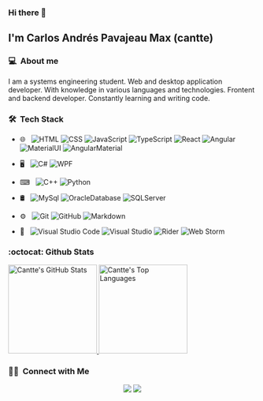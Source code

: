 ### Hi there 👋

<h2>I'm Carlos Andrés Pavajeau Max (cantte)</h2>

<h3> 💻 &nbsp;About me </h3>
I am a systems engineering student. Web and desktop application developer. With knowledge in various languages and technologies. Frontent and backend developer. Constantly learning and writing code.

<h3> 🛠 &nbsp;Tech Stack</h3>

- 🌐 &nbsp; 
  ![HTML](https://img.shields.io/badge/-HTML-333333?style=flat&logo=HTML5)
  ![CSS](https://img.shields.io/badge/-CSS-333333?style=flat&logo=CSS3&logoColor=1572B6)
  ![JavaScript](https://img.shields.io/badge/-JavaScript-333333?style=flat&logo=javascript)
  ![TypeScript](https://img.shields.io/badge/-TypeScript-333333?style=flat&logo=typescript)
  ![React](https://img.shields.io/badge/-React-333333?style=flat&logo=react)
  ![Angular](https://img.shields.io/badge/-Angular-333333?style=flat&logo=angular)
  ![MaterialUI](https://img.shields.io/badge/-MaterialUI-333333?style=flat&logo=MaterialUI)
  ![AngularMaterial](https://img.shields.io/badge/-AngularMaterial-333333?style=flat&logo=MaterialDesign)

- 🖥 &nbsp;
  ![C#](https://img.shields.io/badge/-CSharp-333333?style=flat&logo=csharp)
  ![WPF](https://img.shields.io/badge/-WPF-333333?style=flat&logo=wpf)
  
- ⌨ &nbsp;
  ![C++](https://img.shields.io/badge/-C%2B%2B-333333?style=flat&logo=cplusplus)
  ![Python](https://img.shields.io/badge/-Python-333333?style=flat&logo=python)
  
- 🛢 &nbsp;
  ![MySql](https://img.shields.io/badge/-MySql-333333?style=flat&logo=mysql)
  ![OracleDatabase](https://img.shields.io/badge/-Oracle%2018c-333333?style=flat&logo=oracle)
  ![SQLServer](https://img.shields.io/badge/-Microsoft%20Sql%20Server-333333?style=flat&logo=microsoftsqlserver)

- ⚙️ &nbsp;
  ![Git](https://img.shields.io/badge/-Git-333333?style=flat&logo=git)
  ![GitHub](https://img.shields.io/badge/-GitHub-333333?style=flat&logo=github)
  ![Markdown](https://img.shields.io/badge/-Markdown-333333?style=flat&logo=markdown)
  
- 🔧 &nbsp;
  ![Visual Studio Code](https://img.shields.io/badge/-Visual%20Studio%20Code-333333?style=flat&logo=visual-studio-code&logoColor=007ACC)
  ![Visual Studio](https://img.shields.io/badge/-Visual%20Studio-333333?style=flat&logo=visual-studio)
  ![Rider](https://img.shields.io/badge/-Rider-333333?style=flat&logo=rider)
  ![Web Storm](https://img.shields.io/badge/-Web%20Storm-333333?style=flat&logo=webstorm)

### :octocat: Github Stats
<a href="https://github.com/cantte">
  <img alt="Cantte's GitHub Stats" height="180em" src="https://github-readme-stats.vercel.app/api?username=cantte&show_icons=true&hide_border=true&count_private=true&include_all_commits=true&theme=dark" />
  <img alt="Cantte's Top Languages" height="180em" src="https://github-readme-stats.vercel.app/api/top-langs/?username=cantte&layout=compact&hide_border=true&theme=dark"/>
</a>

<h3> 🤝🏻 &nbsp;Connect with Me </h3>

<p align="center">
<a href="https://www.linkedin.com/in/carlos-pavajeau/"><img src="https://img.shields.io/badge/-Carlos%20Pavajeau-0077B5?style=flat-square&logo=Linkedin&logoColor=white"/></a>
<a href="mailto:cantte098@gmail.com"><img src="https://img.shields.io/badge/-cantte098@gmail.com-D14836?style=flat-square&logo=Gmail&logoColor=white"/></a>
